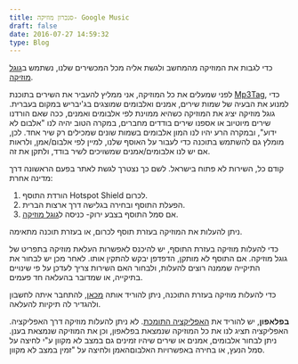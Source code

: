 ```yaml
---
title: סנכרון מוזיקה- Google Music
draft: false
date: 2016-07-27 14:59:32
type: Blog
---
```

כדי לגבות את המוזיקה מהמחשב ולגשת אליה מכל המכשירים שלנו, נשתמש ב[גוגל
מוזיקה](http://music.google.com).

לפני שמעלים את כל המוזיקה, אני ממליץ להעביר את השירים בתוכנת
[Mp3Tag](http://www.mp3tag.de/en/download.html), כדי למנוע את הבעיה של
שמות שירים, אמנים ואלבומים שמוצגים בג'יבריש במקום בעברית. גוגל מוזיקה
יציג את המוזיקה כשהיא ממוינת לפי אלבומים ואמנים, ככה שאם הורדנו שירים
מיוטיוב או אספנו שירים בודדים מחברים, במקרה הטוב יהיה לנו "אלבום לא
ידוע", ובמקרה הרע יהיו לנו המון אלבומים בשמות שונים שמכילים רק שיר
אחד. לכן, מומלץ גם להשתמש בתוכנה כדי לעבור על האוסף שלנו, למיין לפי
אלבום/אמן, ולראות אם יש לנו אלבומים/אמנים שמשויכים לשיר בודד, ולתקן את
זה.

קודם כל, השירות לא פתוח בישראל. לשם כך נצטרך לגשת לאתר בפעם הראשונה דרך
מדינה אחרת:

1.  הורדת התוסף Hotspot Shield לכרום.
2.  הפעלת התוסף ובחירה בגלישה דרך ארצות הברית.
3.  אם סמל התוסף בצבע ירוק- כניסה ל[גוגל
    מוזיקה](http://music.google.com).

ניתן להעלות את המוזיקה בעזרת תוסף לכרום, או בעזרת תוכנה מתאימה.

כדי להעלות מוזיקה בעזרת התוסף, יש להיכנס לאפשרות העלאת מוזיקה בתפריט של
גוגל מוזיקה. אם התוסף לא מותקן, הדפדפן יבקש להתקין אותו. לאחר מכן יש
לבחור את התיקייה שממנה רוצים להעלות, ולבחור האם השירות צריך לעדכן על
פי שינויים בתיקייה, או שמדובר בהעלאה חד פעמים.

כדי להעלות מוזיקה בעזרת התוכנה, ניתן להוריד אותה
[מכאן](https://play.google.com/music/listen?u=0#/manager), להתחבר
איתה לחשבון ולהגדיר לה תיקיות להעלאה.

**בפלאפון**, יש להוריד את [האפליקציה
התומכת](https://play.google.com/store/apps/details?id=com.google.android.music).
לא ניתן להעלות מוזיקה דרך האפליקציה. האפליקציה תציג לנו את כל המוזיקה
שנמצאת בפלאפון, וכן את המוזיקה שנמצאת בענן. ניתן לבחור אלבומים, אמנים
או שירים שיהיו זמינים גם במצב לא מקוון ע"י לחיצה על סמל הנעץ, או בחירה
באפשרויות האלבוםהאמן ולחיצה על "זמין במצב לא מקוון.
